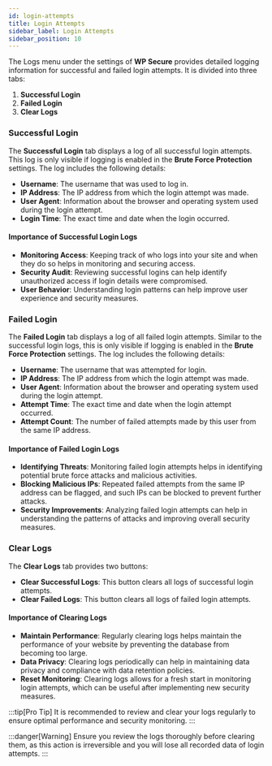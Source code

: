 ```yaml
---
id: login-attempts
title: Login Attempts
sidebar_label: Login Attempts
sidebar_position: 10
---
```



The Logs menu under the settings of **WP Secure** provides detailed logging information for successful and failed login attempts. It is divided into three tabs:

1. **Successful Login**
2. **Failed Login**
3. **Clear Logs**

### Successful Login

The **Successful Login** tab displays a log of all successful login attempts. This log is only visible if logging is enabled in the **Brute Force Protection** settings. The log includes the following details:
- **Username**: The username that was used to log in.
- **IP Address**: The IP address from which the login attempt was made.
- **User Agent**: Information about the browser and operating system used during the login attempt.
- **Login Time**: The exact time and date when the login occurred.

#### Importance of Successful Login Logs

- **Monitoring Access**: Keeping track of who logs into your site and when they do so helps in monitoring and securing access.
- **Security Audit**: Reviewing successful logins can help identify unauthorized access if login details were compromised.
- **User Behavior**: Understanding login patterns can help improve user experience and security measures.

### Failed Login

The **Failed Login** tab displays a log of all failed login attempts. Similar to the successful login logs, this is only visible if logging is enabled in the **Brute Force Protection** settings. The log includes the following details:
- **Username**: The username that was attempted for login.
- **IP Address**: The IP address from which the login attempt was made.
- **User Agent**: Information about the browser and operating system used during the login attempt.
- **Attempt Time**: The exact time and date when the login attempt occurred.
- **Attempt Count**: The number of failed attempts made by this user from the same IP address.

#### Importance of Failed Login Logs

- **Identifying Threats**: Monitoring failed login attempts helps in identifying potential brute force attacks and malicious activities.
- **Blocking Malicious IPs**: Repeated failed attempts from the same IP address can be flagged, and such IPs can be blocked to prevent further attacks.
- **Security Improvements**: Analyzing failed login attempts can help in understanding the patterns of attacks and improving overall security measures.

### Clear Logs

The **Clear Logs** tab provides two buttons:
- **Clear Successful Logs**: This button clears all logs of successful login attempts.
- **Clear Failed Logs**: This button clears all logs of failed login attempts.

#### Importance of Clearing Logs

- **Maintain Performance**: Regularly clearing logs helps maintain the performance of your website by preventing the database from becoming too large.
- **Data Privacy**: Clearing logs periodically can help in maintaining data privacy and compliance with data retention policies.
- **Reset Monitoring**: Clearing logs allows for a fresh start in monitoring login attempts, which can be useful after implementing new security measures.


:::tip[Pro Tip]
It is recommended to review and clear your logs regularly to ensure optimal performance and security monitoring.
:::

:::danger[Warning]
Ensure you review the logs thoroughly before clearing them, as this action is irreversible and you will lose all recorded data of login attempts.
:::
